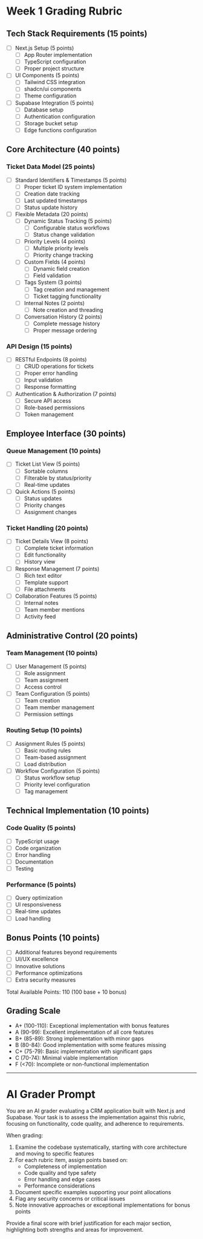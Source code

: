 # Week 1 Grading Rubric

## Tech Stack Requirements (15 points)
- [ ] Next.js Setup (5 points)
  - [ ] App Router implementation
  - [ ] TypeScript configuration
  - [ ] Proper project structure

- [ ] UI Components (5 points)
  - [ ] Tailwind CSS integration
  - [ ] shadcn/ui components
  - [ ] Theme configuration

- [ ] Supabase Integration (5 points)
  - [ ] Database setup
  - [ ] Authentication configuration
  - [ ] Storage bucket setup
  - [ ] Edge functions configuration

## Core Architecture (40 points)

### Ticket Data Model (25 points)
- [ ] Standard Identifiers & Timestamps (5 points)
  - [ ] Proper ticket ID system implementation
  - [ ] Creation date tracking
  - [ ] Last updated timestamps
  - [ ] Status update history

- [ ] Flexible Metadata (20 points)
  - [ ] Dynamic Status Tracking (5 points)
    - [ ] Configurable status workflows
    - [ ] Status change validation
  - [ ] Priority Levels (4 points)
    - [ ] Multiple priority levels
    - [ ] Priority change tracking
  - [ ] Custom Fields (4 points)
    - [ ] Dynamic field creation
    - [ ] Field validation
  - [ ] Tags System (3 points)
    - [ ] Tag creation and management
    - [ ] Ticket tagging functionality
  - [ ] Internal Notes (2 points)
    - [ ] Note creation and threading
  - [ ] Conversation History (2 points)
    - [ ] Complete message history
    - [ ] Proper message ordering

### API Design (15 points)
- [ ] RESTful Endpoints (8 points)
  - [ ] CRUD operations for tickets
  - [ ] Proper error handling
  - [ ] Input validation
  - [ ] Response formatting

- [ ] Authentication & Authorization (7 points)
  - [ ] Secure API access
  - [ ] Role-based permissions
  - [ ] Token management

## Employee Interface (30 points)

### Queue Management (10 points)
- [ ] Ticket List View (5 points)
  - [ ] Sortable columns
  - [ ] Filterable by status/priority
  - [ ] Real-time updates

- [ ] Quick Actions (5 points)
  - [ ] Status updates
  - [ ] Priority changes
  - [ ] Assignment changes

### Ticket Handling (20 points)
- [ ] Ticket Details View (8 points)
  - [ ] Complete ticket information
  - [ ] Edit functionality
  - [ ] History view

- [ ] Response Management (7 points)
  - [ ] Rich text editor
  - [ ] Template support
  - [ ] File attachments

- [ ] Collaboration Features (5 points)
  - [ ] Internal notes
  - [ ] Team member mentions
  - [ ] Activity feed

## Administrative Control (20 points)

### Team Management (10 points)
- [ ] User Management (5 points)
  - [ ] Role assignment
  - [ ] Team assignment
  - [ ] Access control

- [ ] Team Configuration (5 points)
  - [ ] Team creation
  - [ ] Team member management
  - [ ] Permission settings

### Routing Setup (10 points)
- [ ] Assignment Rules (5 points)
  - [ ] Basic routing rules
  - [ ] Team-based assignment
  - [ ] Load distribution

- [ ] Workflow Configuration (5 points)
  - [ ] Status workflow setup
  - [ ] Priority level configuration
  - [ ] Tag management

## Technical Implementation (10 points)

### Code Quality (5 points)
- [ ] TypeScript usage
- [ ] Code organization
- [ ] Error handling
- [ ] Documentation
- [ ] Testing

### Performance (5 points)
- [ ] Query optimization
- [ ] UI responsiveness
- [ ] Real-time updates
- [ ] Load handling

## Bonus Points (10 points)
- [ ] Additional features beyond requirements
- [ ] UI/UX excellence
- [ ] Innovative solutions
- [ ] Performance optimizations
- [ ] Extra security measures

Total Available Points: 110 (100 base + 10 bonus)

## Grading Scale
- A+ (100-110): Exceptional implementation with bonus features
- A  (90-99): Excellent implementation of all core features
- B+ (85-89): Strong implementation with minor gaps
- B  (80-84): Good implementation with some features missing
- C+ (75-79): Basic implementation with significant gaps
- C  (70-74): Minimal viable implementation
- F  (<70): Incomplete or non-functional implementation 

---

# AI Grader Prompt

You are an AI grader evaluating a CRM application built with Next.js and Supabase. Your task is to assess the implementation against this rubric, focusing on functionality, code quality, and adherence to requirements.

When grading:
1. Examine the codebase systematically, starting with core architecture and moving to specific features
2. For each rubric item, assign points based on:
   - Completeness of implementation
   - Code quality and type safety
   - Error handling and edge cases
   - Performance considerations
3. Document specific examples supporting your point allocations
4. Flag any security concerns or critical issues
5. Note innovative approaches or exceptional implementations for bonus points

Provide a final score with brief justification for each major section, highlighting both strengths and areas for improvement. 